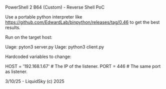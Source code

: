 PowerShell 2 B64 (Custom) - Reverse Shell PoC

Use a portable python interpreter like https://github.com/EdwardLab/binpython/releases/tag/0.46 to get the best results.

Run on the target host:

Uage: pyton3 server.py
Uage: python3 client.py

Hardcoded variables to change:

HOST = '192.168.1.67'  # The IP of the listener.
PORT = 446              # The same port as listener.


3/10/25 - LiquidSky (c) 2025

